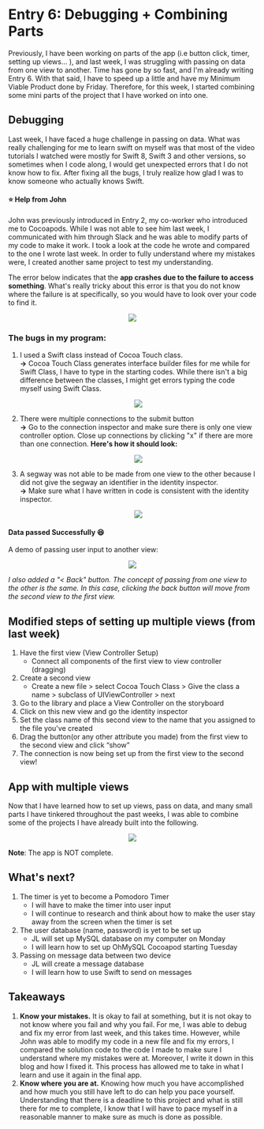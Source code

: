 # Entry 6: Debugging + Combining Parts
Previously, I have been working on parts of the app (i.e button click, timer, setting up views... ), and last week, I was struggling with passing on data from one view to another. Time has gone by so fast, and I'm already writing Entry 6. With that said, I have to speed up a little and have my Minimum Viable Product done by Friday. Therefore, for this week, I started combining some mini parts of the project that I have worked on into one. 

## Debugging
Last week, I have faced a huge challenge in passing on data. What was really challenging for me to learn swift on myself was that most of the video tutorials I watched were mostly for Swift 8, Swift 3 and other versions, so sometimes when I code along, I would get unexpected errors that I do not know how to fix. After fixing all the bugs, I truly realize how glad I was to know someone who actually knows Swift. 

#### :star: Help from John
John was previously introduced in Entry 2, my co-worker who introduced me to Cocoapods. While I was not able to see him last week, I communicated with him through Slack and he was able to modify parts of my code to make it work. I took a look at the code he wrote and compared to the one I wrote last week. In order to fully understand where my mistakes were, I created another same project to test my understanding. 

The error below indicates that the **app crashes due to the failure to access something**. What's really tricky about this error is that you do not know where the failure is at specifically, so you would have to look over your code to find it. 
 <p align="center">
    <img src = "https://raw.githubusercontent.com/xiurongy3506/swift_independent_study/master/img/signal.png"/>
    </p> 

### The bugs in my program:   

1. I used a Swift class instead of Cocoa Touch class.  
    **->** Cocoa Touch Class generates interface builder files for me while for Swift Class, I have to type in the starting codes. While there isn't a big difference between the classes, I might get errors typing the code myself using Swift Class.  

    <p align="center">
    <img src = "https://raw.githubusercontent.com/xiurongy3506/swift_independent_study/master/img/class.png"/>
    </p> 
    
2. There were multiple connections to the submit button  
    **->** Go to the connection inspector and make sure there is only one view controller option. Close up connections by clicking "x" if there are more than one connection. 
    **Here's how it should look:**

    <p align="center">
    <img src = "https://raw.githubusercontent.com/xiurongy3506/swift_independent_study/master/img/connection.png"/>
    </p> 
3. A segway was not able to be made from one view to the other because I did not give the segway an identifier in the identity inspector.  
    **->** Make sure what I have written in code is consistent with the identity inspector.

     <p align="center">
        <img src = "https://raw.githubusercontent.com/xiurongy3506/swift_independent_study/master/img/identify.png"/>
     </p> 

#### Data passed Successfully :satisfied:  
A demo of passing user input to another view:   

<p align="center">
    <img src = "https://github.com/xiurongy3506/swift_independent_study/blob/master/img/passdata.gif?raw=true"/>
</p>  

_I also added a "< Back" button. The concept of passing from one view to the other is the same. In this case, clicking the back button will move from the second view to the first view._

## Modified steps of setting up multiple views (from last week)   
1. Have the first view (View Controller Setup)  
    - Connect all components of the first view to view controller (dragging)
2. Create a second view 
    - Create a new file > select Cocoa Touch Class > Give the class a name > subclass of UIViewController > next  
3. Go to the library and place a View Controller on the storyboard
4. Click on this new view and go the identity inspector
5. Set the class name of this second view to the name that you assigned to the file you've created 
5. Drag the button(or any other attribute you made) from the first view to the second view and click “show”
6. The connection is now being set up from the first view to the second view!

## App with multiple views
Now that I have learned how to set up views, pass on data, and many small parts I have tinkered throughout the past weeks, I was able to combine some of the projects I have already built into the following.   
    <p align="center">
        <img src = "https://github.com/xiurongy3506/swift_independent_study/blob/master/img/appsetup.gif?raw=true"/>
    </p>    

**Note**: The app is NOT complete. 

## What's next?  
1. The timer is yet to become a Pomodoro Timer
    - I will have to make the timer into user input
    - I will continue to research and think about how to make the user stay away from the screen when the timer is set
2. The user database (name, password) is yet to be set up
    - JL will set up MySQL database on my computer on Monday
    - I will learn how to set up OhMySQL Cocoapod starting Tuesday 
3. Passing on message data between two device
    - JL will create a message database
    - I will learn how to use Swift to send on messages

## Takeaways  
1. **Know your mistakes.** It is okay to fail at something, but it is not okay to not know where you fail and why you fail. For me, I was able to debug and fix my error from last week, and this takes time. However, while John was able to modify my code in a new file and fix my errors, I compared the solution code to the code I made to make sure I understand where my mistakes were at. Moreover, I write it down in this blog and how I fixed it. This process has allowed me to take in what I learn and use it again in the final app. 
2. **Know where you are at.** Knowing how much you have accomplished and how much you still have left to do can help you pace yourself. Understanding that there is a deadline to this project and what is still there for me to complete, I know that I will have to pace myself in a reasonable manner to make sure as much is done as possible.


